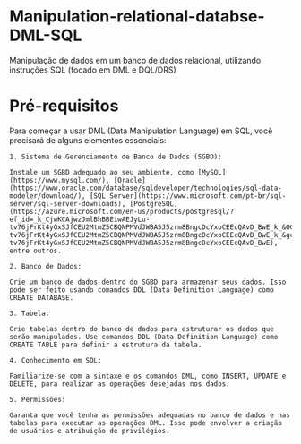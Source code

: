 # Manipulation-relational-databse-DML-SQL
Manipulação de dados em um banco de dados relacional, utilizando instruções SQL (focado em DML e DQL/DRS)

# Pré-requisitos

Para começar a usar DML (Data Manipulation Language) em SQL, você precisará de alguns elementos essenciais:

    1. Sistema de Gerenciamento de Banco de Dados (SGBD): 
    
    Instale um SGBD adequado ao seu ambiente, como [MySQL](https://www.mysql.com/), [Oracle](https://www.oracle.com/database/sqldeveloper/technologies/sql-data-modeler/download/), [SQL Server](https://www.microsoft.com/pt-br/sql-server/sql-server-downloads), [PostgreSQL](https://azure.microsoft.com/en-us/products/postgresql/?ef_id=_k_CjwKCAjwzJmlBhBBEiwAEJyLu-tv76jFrKt4yGxSJfCEU2MtmZ5CBQNPMVdJWBA5J5zrm8BngcDcYxoCEEcQAvD_BwE_k_&OCID=AIDcmmzmnb0182_SEM__k_CjwKCAjwzJmlBhBBEiwAEJyLu-tv76jFrKt4yGxSJfCEU2MtmZ5CBQNPMVdJWBA5J5zrm8BngcDcYxoCEEcQAvD_BwE_k_&gclid=CjwKCAjwzJmlBhBBEiwAEJyLu-tv76jFrKt4yGxSJfCEU2MtmZ5CBQNPMVdJWBA5J5zrm8BngcDcYxoCEEcQAvD_BwE), entre outros.

    2. Banco de Dados: 
    
    Crie um banco de dados dentro do SGBD para armazenar seus dados. Isso pode ser feito usando comandos DDL (Data Definition Language) como CREATE DATABASE.

    3. Tabela: 
    
    Crie tabelas dentro do banco de dados para estruturar os dados que serão manipulados. Use comandos DDL (Data Definition Language) como CREATE TABLE para definir a estrutura da tabela.
    
    4. Conhecimento em SQL: 
    
    Familiarize-se com a sintaxe e os comandos DML, como INSERT, UPDATE e DELETE, para realizar as operações desejadas nos dados.

    5. Permissões: 
    
    Garanta que você tenha as permissões adequadas no banco de dados e nas tabelas para executar as operações DML. Isso pode envolver a criação de usuários e atribuição de privilégios.
